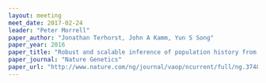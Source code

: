 ```yaml
---
layout: meeting
meet_date: 2017-02-24
leader: "Peter Morrell"
paper_author: "Jonathan Terhorst, John A Kamm, Yun S Song"
paper_year: 2016
paper_title: "Robust and scalable inference of population history from hundreds of unphased whole genomes"
paper_journal: "Nature Genetics"
paper_url: "http://www.nature.com/ng/journal/vaop/ncurrent/full/ng.3748.html"
---
```


